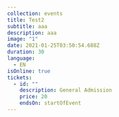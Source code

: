 ```yaml
---
collection: events
title: Test2
subtitle: aaa
description: aaa
image: "1"
date: 2021-01-25T03:50:54.688Z
duration: 30
language:
  - EN
isOnline: true
tickets:
  - id: ""
    description: General Admission
    price: 20
    endsOn: startOfEvent
---
```

